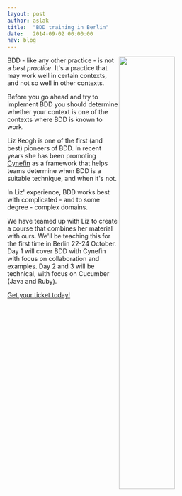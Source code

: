 ```yaml
---
layout: post
author: aslak
title:  "BDD training in Berlin"
date:   2014-09-02 00:00:00
nav: blog
---
```


<img src="{{ site.url }}/images/blog/berlin-2014.png" style="float:right; width:50%">

BDD - like any other practice - is not a _best practice_. It's a practice that may
work well in certain contexts, and not so well in other contexts.

Before you go ahead and try to implement BDD you should determine whether your context
is one of the contexts where BDD is known to work.

Liz Keogh is one of the first (and best) pioneers of BDD. In recent
years she has been promoting [Cynefin](http://en.wikipedia.org/wiki/Cynefin) as a framework
that helps teams determine when BDD is a suitable technique, and when it's not.

In Liz' experience, BDD works best with complicated - and to some degree - complex domains.

We have teamed up with Liz to create a course that combines her material with ours.
We'll be teaching this for the first time in Berlin 22-24 October.
Day 1 will cover BDD with Cynefin with focus on collaboration and examples.
Day 2 and 3 will be technical, with focus on Cucumber (Java and Ruby).

[Get your ticket today!](http://kickstartacademy.io/courses/bdd-kickstart)
